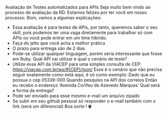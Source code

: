Avaliação
de
Testes automatizados
para
APIs
Seja muito bem vindo ao processo de avaliação da RD.
Estamos felizes por ter você em nosso processo.
Bom, vamos a algumas explicações:
- Essa avaliação é para testes de APIs, por tanto, queremos saber
o seu skill, pois podemos ter uma vaga diretamente para trabalhar
só com APIs ou você pode entrar em um time híbrido.
- Faça do jeito que você acha a melhor prática
- O prazo para entrega são de 2 dias
- Pode-se utilizar qualquer linguagem, porém seria interessante que
fosse em Ruby.
Qual API vai utilizar e qual o cenário de teste?
- Utilize essa API da VIACEP para uma simples consulta de CEP:
https://viacep.com.br/ws/#{CEP}/json/
Esse é o cenário que não precisa seguir exatamente como está
aqui, é só como exemplo:
Dado que eu possua o cep 05339-000
Quando pesquiso na API dos correios
Então eu recebo o endereço ‘Avenida Corifeu de
Azevedo Marques’
Qual será a forma de entrega?
- Pode ser enviado para esse mesmo e-mail um arquivo zipado
- Se subir em seu github pessoal só responder o e-mail também
com o link (será um diferencial)
Boa sorte ! 🍀
